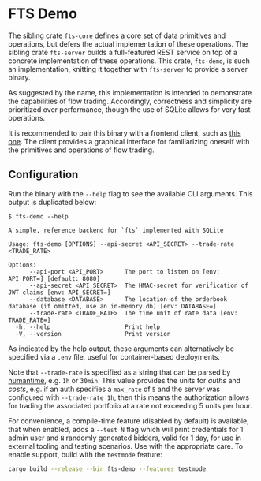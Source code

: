 # FTS Demo

The sibling crate `fts-core` defines a core set of data primitives and
operations, but defers the actual implementation of these operations. The
sibling crate `fts-server` builds a full-featured REST service on top of a
concrete implementation of these operations. This crate, `fts-demo`, is such an
implementation, knitting it together with `fts-server` to provide a server binary.

As suggested by the name, this implementation is intended to demonstrate the
capabilities of flow trading. Accordingly, correctness and simplicity are
prioritized over performance, though the use of SQLite allows for very fast operations.

It is recommended to pair this binary with a frontend client, such as [this one](https://github.com/forward-market-design/fts-client). The client provides a graphical interface for familiarizing oneself with the primitives and operations of flow trading.

## Configuration

Run the binary with the `--help` flag to see the available CLI arguments. This
output is duplicated below:
```
$ fts-demo --help

A simple, reference backend for `fts` implemented with SQLite

Usage: fts-demo [OPTIONS] --api-secret <API_SECRET> --trade-rate <TRADE_RATE>

Options:
      --api-port <API_PORT>      The port to listen on [env: API_PORT=] [default: 8080]
      --api-secret <API_SECRET>  The HMAC-secret for verification of JWT claims [env: API_SECRET=]
      --database <DATABASE>      The location of the orderbook database (if omitted, use an in-memory db) [env: DATABASE=]
      --trade-rate <TRADE_RATE>  The time unit of rate data [env: TRADE_RATE=]
  -h, --help                     Print help
  -V, --version                  Print version
```

As indicated by the help output, these arguments can alternatively be specified via a `.env` file, useful for container-based deployments. 

Note that `--trade-rate` is specified as a string that can be parsed by [humantime](https://docs.rs/humantime/latest/humantime/), e.g. `1h` or `30min`. This value provides the units for *auths* and *costs*, e.g. if an auth specifies a `max_rate` of `5` and the server was configured with `--trade-rate 1h`, then this means the authorization allows for trading the associated portfolio at a rate not exceeding 5 units per hour.

For convenience, a compile-time feature (disabled by default) is available, that when enabled, adds a `--test N` flag which will print credentials for 1 admin user and `N` randomly generated bidders, valid for 1 day, for use in external tooling and testing scenarios. Use with the appropriate care. To enable support, build with the `testmode` feature:
```bash
cargo build --release --bin fts-demo --features testmode
```
